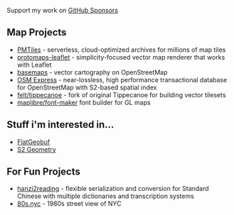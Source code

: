 Support my work on [GitHub Sponsors](http://github.com/sponsors/protomaps)

## Map Projects

- [PMTiles](https://github.com/protomaps/PMTiles) - serverless, cloud-optimized archives for millions of map tiles
- [protomaps-leaflet](https://github.com/protomaps/protomaps-leaflet) - simplicity-focused vector map renderer that works with Leaflet
- [basemaps](https://github.com/protomaps/basemaps) - vector cartography on OpenStreetMap
- [OSM Express](https://github.com/protomaps/OSMExpress) - near-lossless, high performance transactional database for OpenStreetMap with S2-based spatial index
- [felt/tippecanoe](https://github.com/felt/tippecanoe) - fork of original Tippecanoe for building vector tilesets
- [maplibre/font-maker](https://github.com/maplibre/font-maker) font builder for GL maps

## Stuff i'm interested in...

- [FlatGeobuf](https://github.com/flatgeobuf/flatgeobuf)
- [S2 Geometry](https://github.com/google/s2geometry)

## For Fun Projects

- [hanzi2reading](https://github.com/bdon/hanzi2reading) - flexible serialization and conversion for Standard Chinese with multiple dictionaries and transcription systems
- [80s.nyc](https://github.com/bdon/80s.nyc) - 1980s street view of NYC
